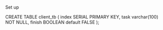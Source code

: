 Set up

CREATE TABLE client_tb (
  index SERIAL PRIMARY KEY,
  task varchar(100) NOT NULL,
  finish BOOLEAN default FALSE
);